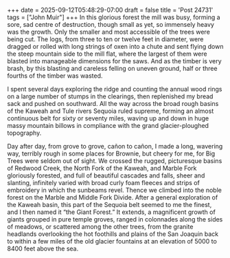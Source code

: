 +++
date = 2025-09-12T05:48:29-07:00
draft = false
title = 'Post 24731'
tags = ["John Muir"]
+++
In this glorious forest the mill was busy, forming a sore, sad centre of destruction, though small as yet, so immensely heavy was the growth. Only the smaller and most accessible of the trees were being cut. The logs, from three to ten or twelve feet in diameter, were dragged or rolled with long strings of oxen into a chute and sent flying down the steep mountain side to the mill flat, where the largest of them were blasted into manageable dimensions for the saws. And as the timber is very brash, by this blasting and careless felling on uneven ground, half or three fourths of the timber was wasted.

I spent several days exploring the ridge and counting the annual wood rings on a large number of stumps in the clearings, then replenished my bread sack and pushed on southward. All the way across the broad rough basins of the Kaweah and Tule rivers Sequoia ruled supreme, forming an almost continuous belt for sixty or seventy miles, waving up and down in huge massy mountain billows in compliance with the grand glacier-ploughed topography.

Day after day, from grove to grove, cañon to cañon, I made a long, wavering way, terribly rough in some places for Brownie, but cheery for me, for Big Trees were seldom out of sight. We crossed the rugged, picturesque basins of Redwood Creek, the North Fork of the Kaweah, and Marble Fork gloriously forested, and full of beautiful cascades and falls, sheer and slanting, infinitely varied with broad curly foam fleeces and strips of embroidery in which the sunbeams revel. Thence we climbed into the noble forest on the Marble and Middle Fork Divide. After a general exploration of the Kaweah basin, this part of the Sequoia belt seemed to me the finest, and I then named it “the Giant Forest.” It extends, a magnificent growth of giants grouped in pure temple groves, ranged in colonnades along the sides of meadows, or scattered among the other trees, from the granite headlands overlooking the hot foothills and plains of the San Joaquin back to within a few miles of the old glacier fountains at an elevation of 5000 to 8400 feet above the sea.

